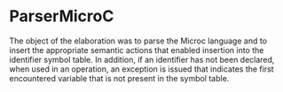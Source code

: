 # ParserMicroC
The object of the elaboration was to parse the Microc language and to insert the appropriate semantic actions that enabled insertion into the identifier symbol table. 
In addition, if an identifier has not been declared, when used in an operation, an exception is issued that indicates the first encountered variable that is not present in the symbol table.
